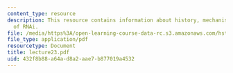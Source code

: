 ```yaml
---
content_type: resource
description: This resource contains information about history, mechanisms and applications
  of RNAi.
file: /media/https%3A/open-learning-course-data-rc.s3.amazonaws.com/hst-161-molecular-biology-and-genetics-in-modern-medicine-fall-2007/432f8b88a64ad8a2aae7b877019a4532_lecture23.pdf
file_type: application/pdf
resourcetype: Document
title: lecture23.pdf
uid: 432f8b88-a64a-d8a2-aae7-b877019a4532
---
```

